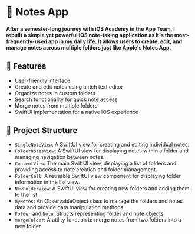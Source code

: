 <body>
    <h1>📝 Notes App</h1>
    <h4>After a semester-long journey with iOS Academy in the App Team, I rebuilt a simple yet powerful iOS note-taking application as it's the most-frequently-used app in my daily life. It allows users to create, edit, and manage notes across multiple folders just like Apple's Notes App.</h4>
    <h2>🚀 Features</h2>
    <ul>
        <li>User-friendly interface</li>
        <li>Create and edit notes using a rich text editor</li>
        <li>Organize notes in custom folders</li>
        <li>Search functionality for quick note access</li>
        <li>Merge notes from multiple folders</li>
        <li>SwiftUI implementation for a native iOS experience</li>
    </ul>
    <h2>📁 Project Structure</h2>
    <ul>
        <li><code>SingleNoteView</code>: A SwiftUI view for creating and editing individual notes.</li>
        <li><code>FolderNotesView</code>: A SwiftUI view for displaying notes within a folder and managing navigation between notes.</li>
        <li><code>ContentView</code>: The main SwiftUI view, displaying a list of folders and providing access to note creation and folder management.</li>
        <li><code>FolderCell</code>: A reusable SwiftUI view component for displaying folder information in the list view.</li>
        <li><code>NewFolderView</code>: A SwiftUI view for creating new folders and adding them to the list.</li>
        <li><code>MyNotes</code>: An ObservableObject class to manage the folders and notes data and provide data manipulation methods.</li>
        <li><code>Folder</code> and <code>Note</code>: Structs representing folder and note objects.</li>
        <li><code>mergeFolder</code>: A utility function to merge notes from two folders into a new folder.</li>
    </ul>
    </ol>
</body>
